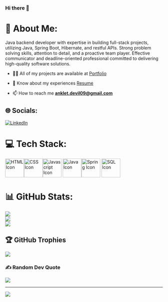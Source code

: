 ### Hi there 👋

<!--
**Anklet9/Anklet9** is a ✨ _special_ ✨ repository because its `README.md` (this file) appears on your GitHub profile.

Here are some ideas to get you started:

- 🔭 I’m currently working on ...
- 🌱 I’m currently learning ...
- 👯 I’m looking to collaborate on ...
- 🤔 I’m looking for help with ...
- 💬 Ask me about ...
- 📫 How to reach me: ...
- 😄 Pronouns: ...
- ⚡ Fun fact: ...
-->
# 💫 About Me:
Java backend developer with expertise in building full-stack projects, utilizing Java, Spring Boot, Hibernate, and restful APIs. Strong problem solving skills, attention to detail, and a proactive team player. Effective communicator and deadline-oriented professional committed to delivering high-quality software solutions.

- 👨‍💻 All of my projects are available at [Portfolio](https://anklet9.github.io)

- 📄 Know about my experiences [Resume](https://drive.google.com/uc?id=13rcXQ-7SnT-Vi8PkHdWvAZJ4_3eyi8RK&export=download) 

- 📫 How to reach me **anklet.devil09@gmail.com**

## 🌐 Socials:
[![LinkedIn](https://img.shields.io/badge/LinkedIn-%230077B5.svg?logo=linkedin&logoColor=white)](https://www.linkedin.com/in/aniket-sengar-5b2341194/) 

# 💻 Tech Stack:
<img src="https://cdn.discordapp.com/attachments/1128079625818480751/1152187099206909992/image.png" alt="HTML Icon" width="60"><img src="https://cdn.discordapp.com/attachments/1128079625818480751/1152189809687789639/image.png" alt="CSS Icon" width="60"><img src="https://cdn.discordapp.com/attachments/1128079625818480751/1152190887644909638/image.png" alt="Javascript Icon" width="60"> <img src="https://cdn.discordapp.com/attachments/1128079625818480751/1152188664978362379/image.png" alt="Java Icon" width="60"><img src="https://cdn.discordapp.com/attachments/1128079625818480751/1133777407619387493/icons8-spring-boot-48.png" alt="Spring Icon" width="60">  <img src="https://cdn.discordapp.com/attachments/1128079625818480751/1152192268279750686/image.png" alt="SQL Icon" width="60"> 
# 📊 GitHub Stats:
![](https://github-readme-stats.vercel.app/api?username=Anklet9&theme=dark&hide_border=false&include_all_commits=false&count_private=false)<br/>
![](https://github-readme-streak-stats.herokuapp.com/?user=Anklet9&theme=dark&hide_border=false)<br/>
![](https://github-readme-stats.vercel.app/api/top-langs/?username=Anklet9&theme=dark&hide_border=false&include_all_commits=false&count_private=false&layout=compact)

## 🏆 GitHub Trophies
![](https://github-profile-trophy.vercel.app/?username=Anklet9&theme=radical&no-frame=false&no-bg=true&margin-w=4)

### ✍️ Random Dev Quote
![](https://quotes-github-readme.vercel.app/api?type=horizontal&theme=radical)

---
[![](https://visitcount.itsvg.in/api?id=Anklet9&icon=0&color=0)](https://visitcount.itsvg.in)

<!-- Proudly created with GPRM ( https://gprm.itsvg.in ) -->
